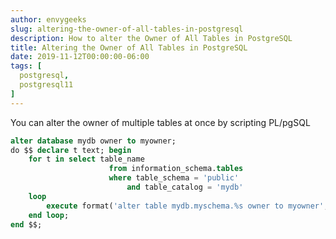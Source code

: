 ```yaml
---
author: envygeeks
slug: altering-the-owner-of-all-tables-in-postgresql
description: How to alter the Owner of All Tables in PostgreSQL
title: Altering the Owner of All Tables in PostgreSQL
date: 2019-11-12T00:00:00-06:00
tags: [
  postgresql,
  postgresql11
]
---
```


You can alter the owner of multiple tables at once by scripting PL/pgSQL 

```sql
alter database mydb owner to myowner;
do $$ declare t text; begin
    for t in select table_name
                      from information_schema.tables
                      where table_schema = 'public'
                          and table_catalog = 'mydb'
    loop
        execute format('alter table mydb.myschema.%s owner to myowner', t);
    end loop;
end $$;
```
